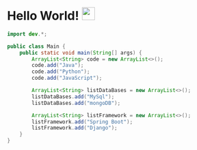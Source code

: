 # Hello World! <img src="https://raw.githubusercontent.com/iampavangandhi/iampavangandhi/master/gifs/Hi.gif" width="30px"></h2>

```Java
import dev.*;

public class Main {
    public static void main(String[] args) {
        ArrayList<String> code = new ArrayList<>();
        code.add("Java");
        code.add("Python");
        code.add("JavaScript");

        ArrayList<String> listDataBases = new ArrayList<>();
        listDataBases.add("MySql");
        listDataBases.add("mongoDB");

        ArrayList<String> listFramework = new ArrayList<>();
        listFramework.add("Spring Boot");
        listFramework.add("Django");
    }
}
```


<!---
AdrianKvn/AdrianKvn is a ✨ special ✨ repository because its `README.md` (this file) appears on your GitHub profile.
You can click the Preview link to take a look at your changes.
--->
